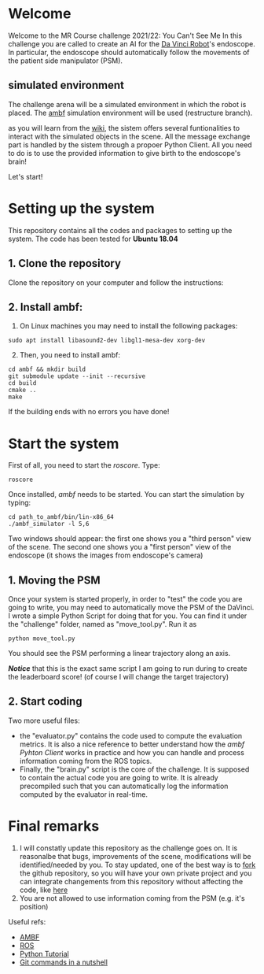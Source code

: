 # Welcome
Welcome to the MR Course challenge 2021/22: You Can't See Me
In this challenge you are called to create an AI for the [Da Vinci Robot](https://www.intuitive.com/en-us/products-and-services/da-vinci/systems)'s endoscope.
In particular, the endoscope should automatically follow the movements of the patient side manipulator (PSM).

## simulated environment
The challenge arena will be a simulated environment in which the robot is placed.
The [ambf](https://github.com/WPI-AIM/ambf/tree/restructure) simulation environment will be used (restructure branch).

as you will learn from the [wiki](https://github.com/WPI-AIM/ambf/wiki), the sistem offers several funtionalities to interact with the simulated objects in the scene. All the message exchange part is handled by the sistem through a propoer Python Client. All you need to do is to use the provided information to give birth to the endoscope's brain!

Let's start!

# Setting up the system
This repository contains all the codes and packages to setting up the system. The code has been tested for **Ubuntu 18.04**

## 1. Clone the repository
Clone the repository on your computer and follow the instructions:

## 2. Install ambf:

1. On Linux machines you may need to install the following packages:
````
sudo apt install libasound2-dev libgl1-mesa-dev xorg-dev
````

2. Then, you need to install ambf:
```
cd ambf && mkdir build
git submodule update --init --recursive
cd build
cmake ..
make
```
If the building ends with no errors you have done!

# Start the system
First of all, you need to start the *roscore*. Type:
````
roscore
````

Once installed, *ambf* needs to be started. You can start the simulation by typing:
````
cd path_to_ambf/bin/lin-x86_64
./ambf_simulator -l 5,6
````
Two windows should appear: the first one shows you a "third person" view of the scene. The second one shows you a "first person" view of the endoscope (it shows the images from endoscope's camera)

## 1. Moving the PSM
Once your system is started properly, in order to "test" the code you are going to write, you may need to automatically move the PSM of the DaVinci.
I wrote a simple Python Script for doing that for you. You can find it under the "challenge" folder, named as "move_tool.py".
Run it as
````
python move_tool.py
````
You should see the PSM performing a linear trajectory along an axis.

***Notice*** that this is the exact same script I am going to run during to create the leaderboard score! (of course I will change the target trajectory)

## 2. Start coding
Two more useful files: 
* the "evaluator.py" contains the code used to compute the evaluation metrics. It is also a nice reference to better understand how the *ambf Pyhton Client* works in practice and how you can handle and process information coming from the ROS topics.
* Finally, the "brain.py" script is the core of the challenge. It is supposed to contain the actual code you are going to write. It is already precompiled such that you can automatically log the information computed by the evaluator in real-time.

# Final remarks
1. I will constatly update this repository as the challenge goes on. It is reasonalbe that bugs, improvements of the scene, modifications will be identified/needed by you. To stay updated, one of the best way is to [fork](https://docs.github.com/en/get-started/quickstart/fork-a-repo) the github repository, so you will have your own private project and you can integrate changements from this repository without affecting the code, like [here](https://levelup.gitconnected.com/how-to-update-fork-repo-from-original-repo-b853387dd471)
3. You are not allowed to use information coming from the PSM (e.g. it's position)

Useful refs:
* [AMBF](https://github.com/WPI-AIM/ambf/tree/restructure)
* [ROS](http://wiki.ros.org/ROS/Tutorials)
* [Python Tutorial](https://www.w3schools.com/python/)
* [Git commands in a nutshell](http://rogerdudler.github.io/git-guide/)


